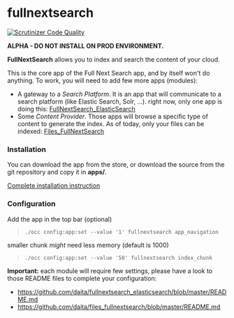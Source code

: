 # fullnextsearch

[![Scrutinizer Code Quality](https://scrutinizer-ci.com/g/nextcloud/nextant/badges/quality-score.png?b=fullnextsearch)](https://scrutinizer-ci.com/g/nextcloud/nextant/?b=fullnextsearch)

**ALPHA - DO NOT INSTALL ON PROD ENVIRONMENT.**  

**FullNextSearch** allows you to index and search the content of your cloud.  

This is the core app of the Full Next Search app, and by itself won't do anything. To work, you will need to add few more apps (modules):

- A gateway to a _Search Platform_. It is an app that will communicate to a search platform (like Elastic Search, Solr, ...). right now, only one app is doing this: [FullNextSearch_ElasticSearch](https://github.com/daita/fullnextsearch_elasticsearch)
- Some _Content Provider_. Those apps will browse a specific type of content to generate the index. As of today, only your files can be indexed: [Files_FullNextSearch](https://github.com/daita/files_fullnextsearch)



### Installation

You can download the app from the store, or download the source from the git repository and copy it in **apps/**.

[Complete installation instruction](https://github.com/nextcloud/nextant/blob/fullnextsearch/INSTALL.md)


### Configuration

Add the app in the top bar (optional)

>     ./occ config:app:set --value '1' fullnextsearch app_navigation

smaller chunk _might_ need less memory (default is 1000)

>     ./occ config:app:set --value '50' fullnextsearch index_chunk


**Important:** each module will require few settings, please have a look to those README files to complete your configuration:

- https://github.com/daita/fullnextsearch_elasticsearch/blob/master/README.md
- https://github.com/daita/files_fullnextsearch/blob/master/README.md


